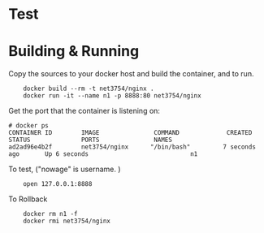# Test

# Building & Running

Copy the sources to your docker host and build the container, and to run.
```
	docker build --rm -t net3754/nginx .
	docker run -it --name n1 -p 8888:80 net3754/nginx
```
Get the port that the container is listening on:

```
# docker ps
CONTAINER ID        IMAGE               COMMAND             CREATED             STATUS              PORTS               NAMES
ad2ad96e4b2f        net3754/nginx      "/bin/bash"         7 seconds ago       Up 6 seconds                            n1
```

To test, ("nowage" is username. )
```
	open 127.0.0.1:8888
```
To Rollback
```
    docker rm n1 -f
    docker rmi net3754/nginx
```
